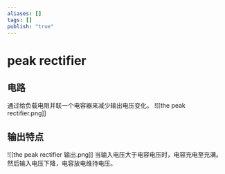 ```yaml
---
aliases: []
tags: []
publish: "true"
---
```


# peak rectifier
## 电路
通过给负载电阻并联一个电容器来减少输出电压变化。
![[the peak rectifier.png]]

## 输出特点
![[the peak rectifier 输出.png]]
当输入电压大于电容电压时，电容充电至充满。然后输入电压下降，电容放电维持电压。